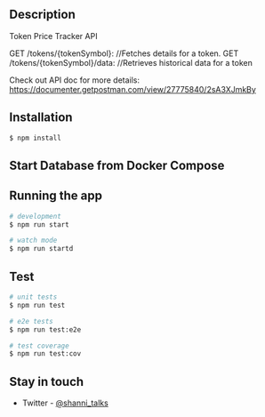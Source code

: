 ## Description

Token Price Tracker API

GET /tokens/{tokenSymbol}: //Fetches details for a token. 
GET /tokens/{tokenSymbol}/data: //Retrieves historical data for a token

Check out API doc for more details: https://documenter.getpostman.com/view/27775840/2sA3XJmkBy

## Installation

```bash
$ npm install
```

## Start Database from Docker Compose

## Running the app

```bash
# development
$ npm run start

# watch mode
$ npm run startd

```

## Test

```bash
# unit tests
$ npm run test

# e2e tests
$ npm run test:e2e

# test coverage
$ npm run test:cov
```

## Stay in touch

- Twitter - [@shanni_talks](https://twitter.com/shanni_talks)

